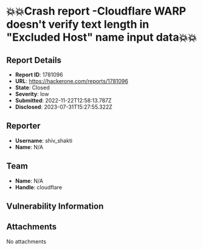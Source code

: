 # 💥💥Crash report -Cloudflare WARP doesn't verify text length in "Excluded Host" name input data💥💥

## Report Details
- **Report ID**: 1781096
- **URL**: https://hackerone.com/reports/1781096
- **State**: Closed
- **Severity**: low
- **Submitted**: 2022-11-22T12:58:13.787Z
- **Disclosed**: 2023-07-31T15:27:55.322Z

## Reporter
- **Username**: shiv_shakti
- **Name**: N/A

## Team
- **Name**: N/A
- **Handle**: cloudflare

## Vulnerability Information


## Attachments
No attachments
